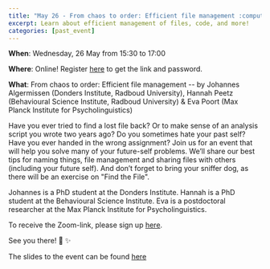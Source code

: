 ```yaml
---
title: "May 26 - From chaos to order: Efficient file management :computer: :scream: :file_folder: :eyes:"
excerpt: Learn about efficient management of files, code, and more!
categories: [past_event]
---
```


**When**: Wednesday, 26 May from 15:30 to 17:00

**Where**: Online! Register [here](https://forms.gle/BCBepSCNVNgcXoAt7) to get the link and password.

**What**: From chaos to order: Efficient file management -- by Johannes Algermissen (Donders Institute, Radboud University), Hannah Peetz (Behavioural Science Institute, Radboud University) & Eva Poort (Max Planck Institute for Psycholinguistics)

Have you ever tried to find a lost file back? Or to make sense of an analysis script you wrote two years ago? Do you sometimes hate your past self? Have you ever handed in the wrong assignment? Join us for an event that will help you solve many of your future-self problems. We’ll share our best tips for naming things, file management and sharing files with others (including your future self). And don’t forget to bring your sniffer dog, as there will be an exercise on "Find the File". 

Johannes is a PhD student at the Donders Institute.
Hannah is a PhD student at the Behavioural Science Institute.
Eva is a postdoctoral researcher at the Max Planck Institute for Psycholinguistics.

To receive the Zoom-link, please sign up [here](https://forms.gle/BCBepSCNVNgcXoAt7).

See you there! :wave: :sparkles:

The slides to the event can be found [here](../assets//slides//2021_05_26_From_Chaos_to_Order_Efficient_file_management.pdf)

